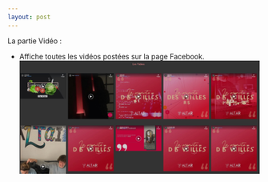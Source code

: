 ```yaml
---
layout: post
---
```


La partie Vidéo :

- Affiche toutes les vidéos postées sur la page Facebook.
![FacebookVideos](../images/fbVideos.jpg "design a terminé")